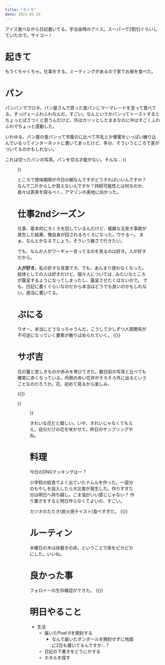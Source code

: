 ```yaml
---
title: "ろくろ"
date: 2022-05-26
---
```


アイス食べながら日記書いてる。宇治金時のアイス。スーパーで2割引ぐらいしていたので。サイコー！

# 起きて
もうくちゃくちゃ。仕事をする。ミーティングがあるので家でお昼を食べた。

# パン
パンパンでワロタ。パン屋さんで買った食パンにマーマレードを塗って食べてる。すっげぇーふわふわなんだ。すごい。なんというかパンってトーストするとちょっとぱさつくと思うんだけど、外はカリッとしたままなのに中はすごくふわふわでちょっと感動した。

いわゆる、パン屋の食パンって市販のに比べて牛乳とか蜂蜜をいっぱい練り込んでいるってインターネットに書いてあったけど、多分、そういうところで差がついてるのかもしれない。

これは切ったパンの写真。パンを切る才能がない。そんな...
{{<figure src="/media/2022-05-26-bread.jpeg" alt="bread">}}

ところで賞味期限が今日の朝なんですがどうすればいいんですか？なんで二斤からしか買えないんですか？持続可能性とは何なのか、我々は真実を探るべく、アマゾンの奥地に向かった。

# 仕事2ndシーズン
仕事、基本的にろくろを回しているんだけど、複雑な玉突き事故が発生した結果、俺自身が回されるろくろになった。ウケるー。
まぁ、なんとかなるでしょう。そういう雑さで行きたい。

でも、なんか人がワーギャー言ってるのを見るのは好き。人が好きだから。

**人が好き**。私の好きな言葉です。でも、あんまり使わなくなった。総体としての人は好きだけど、個々人については...みたいなところが露呈するようになってしまったし、露呈させたくはないので。
でも、日記に書くぐらいなのだから本当はどうでも良いのかもしれない。適当に書いてる。
# ぷにる
ウオー。本当にどうなっちゃうんだ。こうして少しずつ人間関係が不可逆になっていく要素が散りばめられていく。
{{<tweet user="dango_bot" id="1529639633725714432">}}

# サボ吉
花の蕾と思しきものが赤みを帯びてきた。数日前の写真と比べても確実に赤くなっている。内側の赤い花弁がそろそろ外に出るということなのだろうか。花、初めて見るから楽しみ。

{{<tweet user="dango_bot" id="1528222981352468480">}}

{{<figure src="/media/2022-05-26-saboyoshi.jpeg" alt="saboyoshi">}}

きれいな花だと嬉しい。いや、きれいじゃなくてもええ。自分だけの花を咲かせて。昨日のサンプリングやね。

# 料理
今日のDNGクッキングはー？

小学校の給食でよく出ていたナムルを作った。一袋分のもやしを投入したら大災害が発生した。作りすぎた分は明日へ持ち越し。ごま油がいい感じじゃない？
作り置きをすると明日作らなくてよいの、すごい。

カツオのたたき(炭火焼テイスト)食べすぎた。
{{<tweet user="dango_bot" id="1529843871710326785">}}

# ルーティン
木曜日の木は床磨きの床。ということで床をピカピカにした。いいね。

# 良かった事
フォロイーの生存確認ができた。
{{<tweet user="dango_bot" id="1529111817737621504">}}

# 明日やること
- 生活
  - 届いたPixel 6を開封する
    - なんで届いたダンボールを開封せずに地面に2日も置いてるんですか...？
  - 日記の下書きをどうにかする
  - ホタルを探す